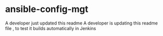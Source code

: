 # ansible-config-mgt
A developer just updated this readme
A developer is updating this readme file , to test it builds automatically in Jenkins
